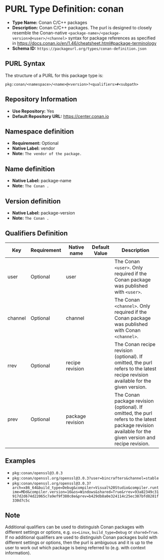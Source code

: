 <!--  NOTE: Auto-generated from the JSON PURL type definition.
Do not manually edit this file. Edit the JSON type definition instead. -->

# PURL Type Definition: conan

- **Type Name:** Conan C/C++ packages
- **Description:** Conan C/C++ packages. The purl is designed to closely resemble the Conan-native `<package-name>/<package-version>@<user>/<channel>` syntax for package references as specified in https://docs.conan.io/en/1.46/cheatsheet.html#package-terminology
- **Schema ID:** `https://packageurl.org/types/conan-definition.json`

## PURL Syntax

The structure of a PURL for this package type is:

    pkg:conan/<namespace>/<name>@<version>?<qualifiers>#<subpath>

## Repository Information

- **Use Repository:** Yes
- **Default Repository URL:** https://center.conan.io

## Namespace definition

- **Requirement:** Optional
- **Native Label:** vendor
- **Note:** `The vendor of the package.`

## Name definition

- **Native Label:** package-name
- **Note:** `The Conan `<package-name>`.`

## Version definition

- **Native Label:** package-version
- **Note:** `The Conan `<package-version>`.`

## Qualifiers Definition

| Key  | Requirement | Native name | Default Value | Description |
|------|-------------|-------------|---------------|-------------|
| user | Optional | user |  | The Conan `<user>`. Only required if the Conan package was published with `<user>`. |
| channel | Optional | channel |  | The Conan `<channel>`. Only required if the Conan package was published with Conan `<channel>`. |
| rrev | Optional | recipe revision |  | The Conan recipe revision (optional). If omitted, the purl refers to the latest recipe revision available for the given version. |
| prev | Optional | package revision |  | The Conan package revision (optional). If omitted, the purl refers to the latest package revision available for the given version and recipe revision. |

## Examples

- `pkg:conan/openssl@3.0.3`
- `pkg:conan/openssl.org/openssl@3.0.3?user=bincrafters&channel=stable`
- `pkg:conan/openssl.org/openssl@3.0.3?arch=x86_64&build_type=Debug&compiler=Visual%20Studio&compiler.runtime=MDd&compiler.version=16&os=Windows&shared=True&rrev=93a82349c31917d2d674d22065c7a9ef9f380c8e&prev=b429db8a0e324114c25ec387bfd8281f330d7c5c`

## Note

Additional qualifiers can be used to distinguish Conan packages with different settings or options, e.g. `os=Linux`, `build_type=Debug` or `shared=True`. If no additional qualifiers are used to distinguish Conan packages build with different settings or options, then the purl is ambiguous and it is up to the user to work out which package is being referred to (e.g. with context information).
